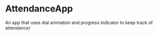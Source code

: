 # AttendanceApp
An app that uses dial animation and progress indicator to keep track of attendance/
